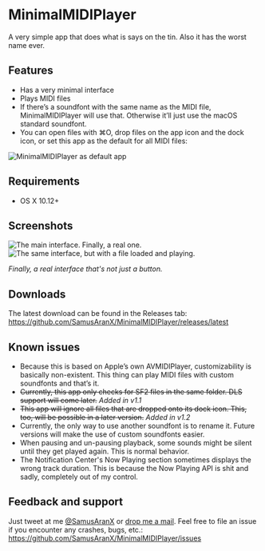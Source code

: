 # MinimalMIDIPlayer
A very simple app that does what is says on the tin. Also it has the worst name ever.

## Features
* Has a very minimal interface
* Plays MIDI files
* If there’s a soundfont with the same name as the MIDI file, MinimalMIDIPlayer will use that. Otherwise it’ll just use the macOS standard soundfont.
* You can open files with ⌘O, drop files on the app icon and the dock icon, or set this app as the default for all MIDI files: 

![MinimalMIDIPlayer as default app](https://cloud.githubusercontent.com/assets/676069/13197115/1fb342b0-d7e4-11e5-95ae-7f825b58cfd2.png)

## Requirements
* OS X 10.12+

## Screenshots

![The main interface. Finally, a real one.](https://user-images.githubusercontent.com/676069/34043994-98049e42-e1a3-11e7-895d-d1b2b0ea731a.png)
![The same interface, but with a file loaded and playing.](https://user-images.githubusercontent.com/676069/34043663-4c9c8006-e1a2-11e7-86b1-7642b07d34b1.png)

*Finally, a real interface that's not just a button.*

## Downloads

The latest download can be found in the Releases tab: https://github.com/SamusAranX/MinimalMIDIPlayer/releases/latest

## Known issues
* Because this is based on Apple’s own AVMIDIPlayer, customizability is basically non-existent. This thing can play MIDI files with custom soundfonts and that’s it.
* ~~Currently, this app only checks for SF2 files in the same folder. DLS support will come later.~~ *Added in v1.1*
* ~~This app will ignore all files that are dropped onto its dock icon. This, too, will be possible in a later version.~~ *Added in v1.2*
* Currently, the only way to use another soundfont is to rename it. Future versions will make the use of custom soundfonts easier.
* When pausing and un-pausing playback, some sounds might be silent until they get played again. This is normal behavior.
* The Notification Center's Now Playing section sometimes displays the wrong track duration. This is because the Now Playing API is shit and sadly, completely out of my control.

## Feedback and support
Just tweet at me [@SamusAranX](https://twitter.com/SamusAranX) or [drop me a mail](mailto:hallo@peterwunder.de).
Feel free to file an issue if you encounter any crashes, bugs, etc.: https://github.com/SamusAranX/MinimalMIDIPlayer/issues